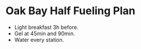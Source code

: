 # Oak Bay Half Fueling Plan

- Light breakfast 3h before.
- Gel at 45min and 90min.
- Water every station.
